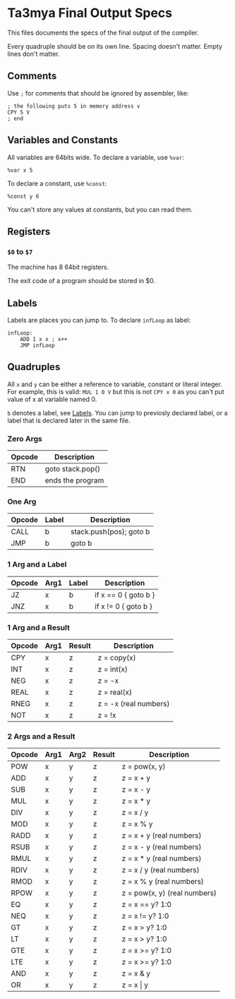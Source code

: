 # Ta3mya Final Output Specs
This files documents the specs of the final output of the compiler.

Every quadruple should be on its own line.
Spacing doesn't matter.
Empty lines don't matter.

## Comments
Use `;` for comments that should be ignored by assembler, like:
```
; the following puts 5 in memory address v
CPY 5 V
; end
```

## Variables and Constants
All variables are 64bits wide.
To declare a variable, use `%var`:
```
%var x 5
```

To declare a constant, use `%const`:
```
%const y 6
```

You can't store any values at constants, but you can read them.

## Registers
### `$0` to `$7`
The machine has 8 64bit registers.

The exit code of a program should be stored in $0.

## Labels
Labels are places you can jump to.
To declare `infLoop` as label:
```
infLoop:
    ADD 1 x x ; x++
    JMP infLoop
```

## Quadruples
All `x` and `y` can be either a reference to variable, constant or literal integer.
For example, this is valid: `MUL 1 0 V` but this is not `CPY x 0` as you can't put value of x at variable named 0.

`b` denotes a label, see [Labels](#labels).
You can jump to previosly declared label, or a label that is declared later in the same file.

### Zero Args
| Opcode | Description      |
|--------|------------------|
| RTN    | goto stack.pop() |
| END    | ends the program |

### One Arg
| Opcode | Label | Description             |
|--------|-------|-------------------------|
| CALL   | b     | stack.push(pos); goto b |
| JMP    | b     | goto b                  |

### 1 Arg and a Label
| Opcode | Arg1 | Label | Description          |
|--------|------|-------|----------------------|
| JZ     | x    | b     | if x == 0 { goto b } |
| JNZ    | x    | b     | if x != 0 { goto b } |

### 1 Arg and a Result
| Opcode | Arg1 | Result | Description                  |
|--------|------|--------|------------------------------|
| CPY    | x    | z      | z = copy(x)                  |
| INT    | x    | z      | z = int(x)                   |
| NEG    | x    | z      | z = -x                       |
| REAL   | x    | z      | z = real(x)                  |
| RNEG   | x    | z      | z = -x        (real numbers) |
| NOT    | x    | z      | z = !x                       |

### 2 Args and a Result
| Opcode | Arg1 | Arg2 | Result | Description                  |
|--------|------|------|--------|------------------------------|
| POW    | x    | y    | z      | z = pow(x, y)                |
| ADD    | x    | y    | z      | z = x + y                    |
| SUB    | x    | y    | z      | z = x - y                    |
| MUL    | x    | y    | z      | z = x * y                    |
| DIV    | x    | y    | z      | z = x / y                    |
| MOD    | x    | y    | z      | z = x % y                    |
| RADD   | x    | y    | z      | z = x + y     (real numbers) |
| RSUB   | x    | y    | z      | z = x - y     (real numbers) |
| RMUL   | x    | y    | z      | z = x * y     (real numbers) |
| RDIV   | x    | y    | z      | z = x / y     (real numbers) |
| RMOD   | x    | y    | z      | z = x % y     (real numbers) |
| RPOW   | x    | y    | z      | z = pow(x, y) (real numbers) |
| EQ     | x    | y    | z      | z = x == y? 1:0              |
| NEQ    | x    | y    | z      | z = x != y? 1:0              |
| GT     | x    | y    | z      | z = x >  y? 1:0              |
| LT     | x    | y    | z      | z = x >  y? 1:0              |
| GTE    | x    | y    | z      | z = x >= y? 1:0              |
| LTE    | x    | y    | z      | z = x >= y? 1:0              |
| AND    | x    | y    | z      | z = x & y                    |
| OR     | x    | y    | z      | z = x \| y                   |
